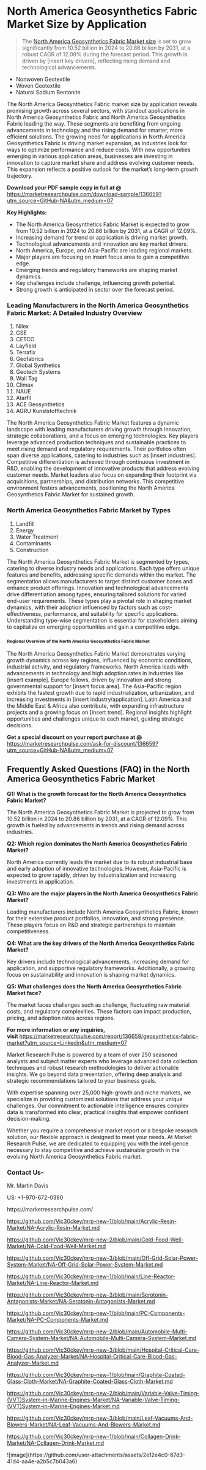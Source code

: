 <h1>North America Geosynthetics Fabric Market&nbsp;Size by Application</h1><blockquote><p>The <a href="https://marketresearchpulse.com/download-sample/136659?utm_source=GitHub-NA&amp;utm_medium=07">North America Geosynthetics Fabric Market size</a> is set to grow significantly from 10.52 billion in 2024 to 20.86 billion by 2031, at a robust CAGR of 12.09% during the forecast period. This growth is driven by [insert key drivers], reflecting rising demand and technological advancements.</p></blockquote><ul><li>Nonwoven Geotextile<li> Woven Geotextile<li> Natural Sodium Bentonite</li></ul><p>The North America Geosynthetics Fabric market size by application reveals promising growth across several sectors, with standout applications in North America Geosynthetics Fabric and North America Geosynthetics Fabric leading the way. These segments are benefiting from ongoing advancements in technology and the rising demand for smarter, more efficient solutions. The growing need for applications in North America Geosynthetics Fabric is driving market expansion, as industries look for ways to optimize performance and reduce costs. With new opportunities emerging in various application areas, businesses are investing in innovation to capture market share and address evolving customer needs. This expansion reflects a positive outlook for the market’s long-term growth trajectory.</p><p><strong>Download your PDF sample copy in full at @ </strong><a href="https://marketresearchpulse.com/download-sample/136659?utm_source=GitHub-NA&amp;utm_medium=07">https://marketresearchpulse.com/download-sample/136659?utm_source=GitHub-NA&amp;utm_medium=07</a></p><p><strong>Key Highlights: </strong></p><ul><li>The North America Geosynthetics Fabric Market is expected to grow from 10.52 billion in 2024 to 20.86 billion by 2031, at a CAGR of 12.09%.</li><li>Increasing demand for trend or application is driving market growth.</li><li>Technological advancements and innovation are key market drivers.</li><li>North America, Europe, and Asia-Pacific are leading regional markets.</li><li>Major players are focusing on insert focus area to gain a competitive edge.</li><li>Emerging trends and regulatory frameworks are shaping market dynamics.</li><li>Key challenges include challenge, influencing growth potential.</li><li>Strong growth is anticipated in sector over the forecast period.</li></ul><h3>Leading Manufacturers in the North America Geosynthetics Fabric Market: A Detailed Industry Overview</h3><ol><li>Nilex</li><li>GSE</li><li>CETCO</li><li>Layfield</li><li>Terrafix</li><li>Geofabrics</li><li>Global Synthetics</li><li>Geotech Systems</li><li>Wall Tag</li><li>Climax</li><li>NAUE</li><li>Atarfil</li><li>ACE Geosynthetics</li><li>AGRU Kunststofftechnik</li></ol><div class="flex max-w-full flex-col flex-grow"><div class="min-h-8 text-message flex w-full flex-col items-end gap-2 whitespace-normal break-words [.text-message+&amp;]:mt-5" dir="auto" data-message-author-role="assistant" data-message-id="fd8432e4-4910-450d-b182-61b7bfb0a01f" data-message-model-slug="gpt-4o"><div class="flex w-full flex-col gap-1 empty:hidden first:pt-[3px]"><div class="markdown prose w-full break-words dark:prose-invert light"><p>The North America Geosynthetics Fabric Market features a dynamic landscape with leading manufacturers driving growth through innovation, strategic collaborations, and a focus on emerging technologies. Key players leverage advanced production techniques and sustainable practices to meet rising demand and regulatory requirements. Their portfolios often span diverse applications, catering to industries such as [insert industries]. Competitive differentiation is achieved through continuous investment in R&amp;D, enabling the development of innovative products that address evolving customer needs. Market leaders also focus on expanding their footprint via acquisitions, partnerships, and distribution networks. This competitive environment fosters advancements, positioning the North America Geosynthetics Fabric Market for sustained growth.</p></div></div></div></div><h3>North America Geosynthetics Fabric Market by Types</h3><ol><li>Landfill<li> Energy<li> Water Treatment<li> Contaminants<li> Construction</li></ol><div class="flex max-w-full flex-col flex-grow"><div class="min-h-8 text-message flex w-full flex-col items-end gap-2 whitespace-normal break-words [.text-message+&amp;]:mt-5" dir="auto" data-message-author-role="assistant" data-message-id="084470be-0bb7-4664-bddf-5156b4f41249" data-message-model-slug="gpt-4o-mini"><div class="flex w-full flex-col gap-1 empty:hidden first:pt-[3px]"><div class="markdown prose w-full break-words dark:prose-invert light"><p>The North America Geosynthetics Fabric Market is segmented by types, catering to diverse industry needs and applications. Each type offers unique features and benefits, addressing specific demands within the market. The segmentation allows manufacturers to target distinct customer bases and enhance product offerings. Innovation and technological advancements drive differentiation among types, ensuring tailored solutions for varied end-user requirements. These types play a pivotal role in shaping market dynamics, with their adoption influenced by factors such as cost-effectiveness, performance, and suitability for specific applications. Understanding type-wise segmentation is essential for stakeholders aiming to capitalize on emerging opportunities and gain a competitive edge.</p></div></div></div></div><h3><span style="font-size: 11px;">Regional Overview of the North America Geosynthetics Fabric Market</span></h3><div class="flex max-w-full flex-col flex-grow"><div class="min-h-8 text-message flex w-full flex-col items-end gap-2 whitespace-normal break-words [.text-message+&amp;]:mt-5" dir="auto" data-message-author-role="assistant" data-message-id="e9038762-ce64-4e30-91c9-9bd413514231" data-message-model-slug="gpt-4o-mini"><div class="flex w-full flex-col gap-1 empty:hidden first:pt-[3px]"><div class="markdown prose w-full break-words dark:prose-invert light"><p>The North America Geosynthetics Fabric Market demonstrates varying growth dynamics across key regions, influenced by economic conditions, industrial activity, and regulatory frameworks. North America leads with advancements in technology and high adoption rates in industries like [insert example]. Europe follows, driven by innovation and strong governmental support for [insert focus area]. The Asia-Pacific region exhibits the fastest growth due to rapid industrialization, urbanization, and increasing investments in [insert industry/application]. Latin America and the Middle East &amp; Africa also contribute, with expanding infrastructure projects and a growing focus on [insert trend]. Regional insights highlight opportunities and challenges unique to each market, guiding strategic decisions.</p></div></div></div></div><p><strong>Get a special discount on your report purchase at @ </strong><a href="https://marketresearchpulse.com/ask-for-discount/136659?utm_source=GitHub-NA&amp;utm_medium=07">https://marketresearchpulse.com/ask-for-discount/136659?utm_source=GitHub-NA&amp;utm_medium=07</a></p><h2>Frequently Asked Questions (FAQ) in the North America Geosynthetics Fabric Market</h2><p><strong>Q1: What is the growth forecast for the North America Geosynthetics Fabric Market?</strong></p><p>The North America Geosynthetics Fabric Market is projected to grow from 10.52 billion in 2024 to 20.86 billion by 2031, at a CAGR of 12.09%. This growth is fueled by advancements in trends and rising demand across industries.</p><p><strong>Q2: Which region dominates the North America Geosynthetics Fabric Market?</strong></p><p>North America currently leads the market due to its robust industrial base and early adoption of innovative technologies. However, Asia-Pacific is expected to grow rapidly, driven by industrialization and increasing investments in application.</p><p><strong>Q3: Who are the major players in the North America Geosynthetics Fabric Market?</strong></p><p>Leading manufacturers include North America Geosynthetics Fabric, known for their extensive product portfolios, innovation, and strong presence. These players focus on R&amp;D and strategic partnerships to maintain competitiveness.</p><p><strong>Q4: What are the key drivers of the North America Geosynthetics Fabric Market?</strong></p><p>Key drivers include technological advancements, increasing demand for application, and supportive regulatory frameworks. Additionally, a growing focus on sustainability and innovation is shaping market dynamics.</p><p><strong>Q5: What challenges does the North America Geosynthetics Fabric Market face?</strong></p><p>The market faces challenges such as challenge, fluctuating raw material costs, and regulatory complexities. These factors can impact production, pricing, and adoption rates across regions.</p><p><strong>For more information or any inquiries, visit&nbsp;</strong><a href="https://marketresearchpulse.com/report/136659/geosynthetics-fabric-market?utm_source=Linkedin&utm_medium=07">https://marketresearchpulse.com/report/136659/geosynthetics-fabric-market?utm_source=Linkedin&utm_medium=07</a></p><p>Market Research Pulse is powered by a team of over 250 seasoned analysts and subject matter experts who leverage advanced data collection techniques and robust research methodologies to deliver actionable insights. We go beyond data presentation, offering deep analysis and strategic recommendations tailored to your business goals.</p><p>With expertise spanning over 25,000 high-growth and niche markets, we specialize in providing customized solutions that address your unique challenges. Our commitment to actionable intelligence ensures complex data is transformed into clear, practical insights that empower confident decision-making.</p><p>Whether you require a comprehensive market report or a bespoke research solution, our flexible approach is designed to meet your needs. At Market Research Pulse, we are dedicated to equipping you with the intelligence necessary to stay competitive and achieve sustainable growth in the evolving North America Geosynthetics Fabric market.</p><h3><strong>Contact Us-</strong></h3><p>Mr. Martin Davis</p><p>US: +1-970-672-0390</p><p>https://marketresearchpulse.com/</p><p><a href="https://github.com/Vic30ckey/mrp-new-1/blob/main/Acrylic-Resin-Market/NA-Acrylic-Resin-Market.md">https://github.com/Vic30ckey/mrp-new-1/blob/main/Acrylic-Resin-Market/NA-Acrylic-Resin-Market.md</a></p><p><a href="https://github.com/Vic30ckey/mrp-new-2/blob/main/Cold-Food-Well-Market/NA-Cold-Food-Well-Market.md">https://github.com/Vic30ckey/mrp-new-2/blob/main/Cold-Food-Well-Market/NA-Cold-Food-Well-Market.md</a></p><p><a href="https://github.com/Vic30ckey/mrp-new-3/blob/main/Off-Grid-Solar-Power-System-Market/NA-Off-Grid-Solar-Power-System-Market.md">https://github.com/Vic30ckey/mrp-new-3/blob/main/Off-Grid-Solar-Power-System-Market/NA-Off-Grid-Solar-Power-System-Market.md</a></p><p><a href="https://github.com/Vic30ckey/mrp-new-1/blob/main/Line-Reactor-Market/NA-Line-Reactor-Market.md">https://github.com/Vic30ckey/mrp-new-1/blob/main/Line-Reactor-Market/NA-Line-Reactor-Market.md</a></p><p><a href="https://github.com/Vic30ckey/mrp-new-3/blob/main/Serotonin-Antagonists-Market/NA-Serotonin-Antagonists-Market.md">https://github.com/Vic30ckey/mrp-new-3/blob/main/Serotonin-Antagonists-Market/NA-Serotonin-Antagonists-Market.md</a></p><p><a href="https://github.com/Vic30ckey/mrp-new-1/blob/main/PC-Components-Market/NA-PC-Components-Market.md">https://github.com/Vic30ckey/mrp-new-1/blob/main/PC-Components-Market/NA-PC-Components-Market.md</a></p><p><a href="https://github.com/Vic30ckey/mrp-new-2/blob/main/Automobile-Multi-Camera-System-Market/NA-Automobile-Multi-Camera-System-Market.md">https://github.com/Vic30ckey/mrp-new-2/blob/main/Automobile-Multi-Camera-System-Market/NA-Automobile-Multi-Camera-System-Market.md</a></p><p><a href="https://github.com/Vic30ckey/mrp-new-3/blob/main/Hospital-Critical-Care-Blood-Gas-Analyzer-Market/NA-Hospital-Critical-Care-Blood-Gas-Analyzer-Market.md">https://github.com/Vic30ckey/mrp-new-3/blob/main/Hospital-Critical-Care-Blood-Gas-Analyzer-Market/NA-Hospital-Critical-Care-Blood-Gas-Analyzer-Market.md</a></p><p><a href="https://github.com/Vic30ckey/mrp-new-1/blob/main/Graphite-Coated-Glass-Cloth-Market/NA-Graphite-Coated-Glass-Cloth-Market.md">https://github.com/Vic30ckey/mrp-new-1/blob/main/Graphite-Coated-Glass-Cloth-Market/NA-Graphite-Coated-Glass-Cloth-Market.md</a></p><p><a href="https://github.com/Vic30ckey/mrp-new-2/blob/main/Variable-Valve-Timing-(VVT)System-in-Marine-Engines-Market/NA-Variable-Valve-Timing-(VVT)System-in-Marine-Engines-Market.md">https://github.com/Vic30ckey/mrp-new-2/blob/main/Variable-Valve-Timing-(VVT)System-in-Marine-Engines-Market/NA-Variable-Valve-Timing-(VVT)System-in-Marine-Engines-Market.md</a></p><p><a href="https://github.com/Vic30ckey/mrp-new-3/blob/main/Leaf-Vacuums-And-Blowers-Market/NA-Leaf-Vacuums-And-Blowers-Market.md">https://github.com/Vic30ckey/mrp-new-3/blob/main/Leaf-Vacuums-And-Blowers-Market/NA-Leaf-Vacuums-And-Blowers-Market.md</a></p><p><a href="https://github.com/Vic30ckey/mrp-new-1/blob/main/Collagen-Drink-Market/NA-Collagen-Drink-Market.md">https://github.com/Vic30ckey/mrp-new-1/blob/main/Collagen-Drink-Market/NA-Collagen-Drink-Market.md</a></p>
![image](https://github.com/user-attachments/assets/2e12e4c0-87d3-41d4-aa4e-a2b5c7b043a6)
